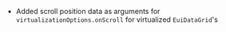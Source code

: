 - Added scroll position data as arguments for `virtualizationOptions.onScroll` for virtualized `EuiDataGrid`'s

